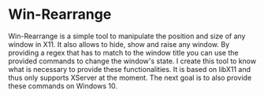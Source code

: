# Win-Rearrange
Win-Rearrange is a simple tool to manipulate the position and size of any window in X11. It also allows to hide, show and raise any window. By providing a regex that has to match to the window title you can use the provided commands to change the window's state. I create this tool to know what is necessary to provide these functionalities. It is based on libX11 and thus only supports XServer at the moment. The next goal is to also provide these commands on Windows 10.
